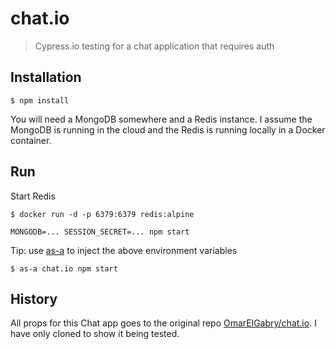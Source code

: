 # chat.io
> Cypress.io testing for a chat application that requires auth

## Installation

```shell
$ npm install
```

You will need a MongoDB somewhere and a Redis instance. I assume the MongoDB is running in the cloud and the Redis is running locally in a Docker container.

## Run

Start Redis

```shell
$ docker run -d -p 6379:6379 redis:alpine
```

```shell
MONGODB=... SESSION_SECRET=... npm start
```

Tip: use [as-a](https://github.com/bahmutov/as-a) to inject the above environment variables

```shell
$ as-a chat.io npm start
```

## History

All props for this Chat app goes to the original repo [OmarElGabry/chat.io](https://github.com/OmarElGabry/chat.io). I have only cloned to show it being tested.
